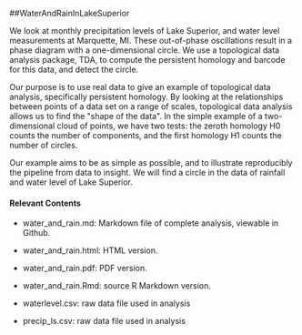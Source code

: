 ##WaterAndRainInLakeSuperior

We look at monthly precipitation levels of Lake Superior, and water level measurements at Marquette, MI.  These out-of-phase oscillations result in a phase diagram with a one-dimensional circle.  We use a topological data analysis package, TDA, to compute the persistent homology and barcode for this data, and detect the circle.

Our purpose is to use real data to give an example of topological data analysis, specifically persistent homology.  By looking at the relationships between points of a data set on a range of scales, topological data analysis allows us to find the "shape of the data".  In the simple example of a two-dimensional cloud of points, we have two tests: the zeroth homology H0 counts the number of components, and the first homology H1 counts the number of circles.

Our example aims to be as simple as possible, and to illustrate reproducibly the pipeline from data to insight.  We will find a circle in the data of rainfall and water level of Lake Superior.

#### Relevant Contents

- water_and_rain.md: Markdown file of complete analysis, viewable in Github.
- water_and_rain.html: HTML version.
- water_and_rain.pdf: PDF version.
- water_and_rain.Rmd: source R Markdown version.


- waterlevel.csv: raw data file used in analysis
- precip_ls.csv: raw data file used in analysis